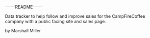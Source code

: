 -----README-----

Data tracker to help follow and improve sales for the CampFireCoffee company with a public facing site and sales page.

by Marshall Miller
